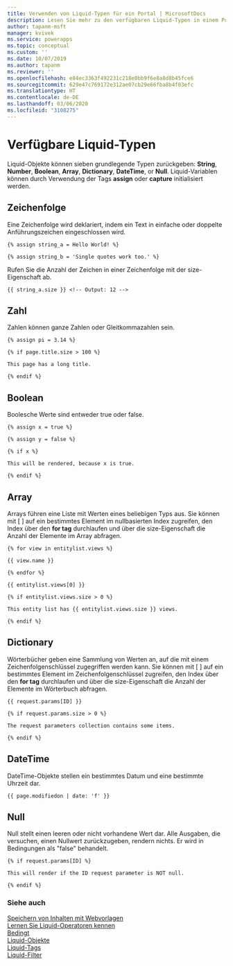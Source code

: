 ```yaml
---
title: Verwenden von Liquid-Typen für ein Portal | MicrosoftDocs
description: Lesen Sie mehr zu den verfügbaren Liquid-Typen in einem Portal.
author: tapanm-msft
manager: kvivek
ms.service: powerapps
ms.topic: conceptual
ms.custom: ''
ms.date: 10/07/2019
ms.author: tapanm
ms.reviewer: ''
ms.openlocfilehash: e84ec3363f492231c218e0bb9f6e8a8d8b45fce6
ms.sourcegitcommit: 629e47c769172e312ae07cb29e66fba8b4f03efc
ms.translationtype: HT
ms.contentlocale: de-DE
ms.lasthandoff: 03/06/2020
ms.locfileid: "3108275"
---
```

# <a name="available-liquid-types"></a>Verfügbare Liquid-Typen

Liquid-Objekte können sieben grundlegende Typen zurückgeben: **String**, **Number**, **Boolean**, **Array**, **Dictionary**, **DateTime**, or **Null**. Liquid-Variablen können durch Verwendung der Tags **assign** oder **capture** initialisiert werden.

## <a name="string"></a>Zeichenfolge

Eine Zeichenfolge wird deklariert, indem ein Text in einfache oder doppelte Anführungszeichen eingeschlossen wird.

```
{% assign string_a = Hello World! %}

{% assign string_b = 'Single quotes work too.' %}
```

Rufen Sie die Anzahl der Zeichen in einer Zeichenfolge mit der size-Eigenschaft ab.

```
{{ string_a.size }} <!-- Output: 12 -->
```

## <a name="number"></a>Zahl

Zahlen können ganze Zahlen oder Gleitkommazahlen sein.

```
{% assign pi = 3.14 %}

{% if page.title.size > 100 %}

This page has a long title.

{% endif %}
```

## <a name="boolean"></a>Boolean

Boolesche Werte sind entweder true oder false.

```
{% assign x = true %}

{% assign y = false %}

{% if x %}

This will be rendered, because x is true.

{% endif %}
```

## <a name="array"></a>Array

Arrays führen eine Liste mit Werten eines beliebigen Typs aus. Sie können mit \[ \] auf ein bestimmtes Element im nullbasierten Index zugreifen, den Index über den **for tag** durchlaufen und über die size-Eigenschaft die Anzahl der Elemente im Array abfragen.

```
{% for view in entitylist.views %}

{{ view.name }}

{% endfor %}

{{ entitylist.views[0] }}

{% if entitylist.views.size > 0 %}

This entity list has {{ entitylist.views.size }} views.

{% endif %}
```

## <a name="dictionary"></a>Dictionary

Wörterbücher geben eine Sammlung von Werten an, auf die mit einem Zeichenfolgenschlüssel zugegriffen werden kann. Sie können mit \[ \] auf ein bestimmtes Element im Zeichenfolgenschlüssel zugreifen, den Index über den **for tag** durchlaufen und über die size-Eigenschaft die Anzahl der Elemente im Wörterbuch abfragen.

```
{{ request.params[ID] }}

{% if request.params.size > 0 %}

The request parameters collection contains some items.

{% endif %}
```

## <a name="datetime"></a>DateTime

DateTime-Objekte stellen ein bestimmtes Datum und eine bestimmte Uhrzeit dar.

```
{{ page.modifiedon | date: 'f' }}
```

## <a name="null"></a>Null

Null stellt einen leeren oder nicht vorhandene Wert dar. Alle Ausgaben, die versuchen, einen Nullwert zurückzugeben, rendern nichts. Er wird in Bedingungen als "false" behandelt.

```
{% if request.params[ID] %}

This will render if the ID request parameter is NOT null.

{% endif %}
```

### <a name="see-also"></a>Siehe auch

[Speichern von Inhalten mit Webvorlagen](store-content-web-templates.md)  
[Lernen Sie Liquid-Operatoren kennen](liquid-operators.md)  
[Bedingt](liquid-conditional-operators.md)  
[Liquid-Objekte](liquid-objects.md)  
[Liquid-Tags](liquid-tags.md)  
[Liquid-Filter](liquid-filters.md)  